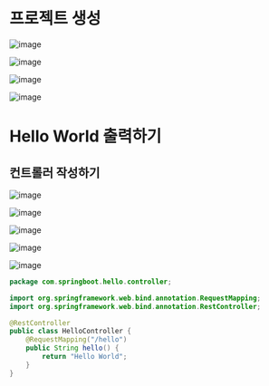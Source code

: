 # 프로젝트 생성
![image](https://user-images.githubusercontent.com/102650331/191968744-a3c6d18f-b4a2-4660-b1c4-e9f420a2ec7c.png)

![image](https://user-images.githubusercontent.com/102650331/191969259-0b2b8687-276a-4c51-ba58-72319602aa48.png)

![image](https://user-images.githubusercontent.com/102650331/191969432-3a97d01b-a91a-438a-ab67-080482135f4e.png)

![image](https://user-images.githubusercontent.com/102650331/191969584-ab49d17f-f283-45ee-9bb7-13cdaf2c0ee0.png)

#  Hello World 출력하기
## 컨트롤러 작성하기
![image](https://user-images.githubusercontent.com/102650331/191970796-4b8079ca-0968-4801-af92-b42e570bfde8.png)

![image](https://user-images.githubusercontent.com/102650331/191970855-7ee1e937-9bb9-48fb-96e3-6c4b5e77b8b9.png)

![image](https://user-images.githubusercontent.com/102650331/191970931-cfa8a0ae-ac89-4450-9b2d-8143f1d57ec0.png)

![image](https://user-images.githubusercontent.com/102650331/191970993-154c451f-623c-4d64-aadd-8ca66516f563.png)

![image](https://user-images.githubusercontent.com/102650331/191971604-6be8f458-a69c-4411-9566-6546e7b97ea3.png)

```java
package com.springboot.hello.controller;

import org.springframework.web.bind.annotation.RequestMapping;
import org.springframework.web.bind.annotation.RestController;

@RestController
public class HelloController {
    @RequestMapping("/hello")
    public String hello() {
        return "Hello World";
    }
}

```
